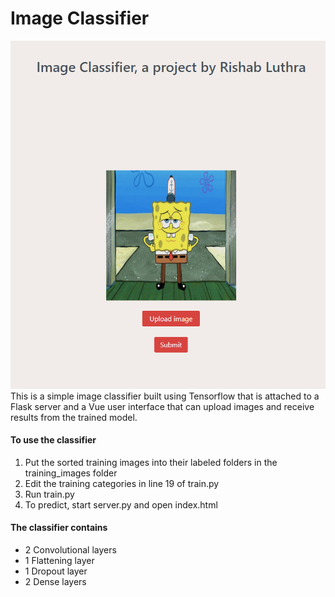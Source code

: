 # Image Classifier
![A screenshot of the user interface](https://github.com/SuparSquid/Image-Classifier/blob/master/Capture.PNG?raw=true)
This is a simple image classifier built using Tensorflow that is attached to a Flask server and a Vue user interface that can upload images and receive results from the trained model.


#### To use the classifier
1. Put the sorted training images into their labeled folders in the training_images folder
2. Edit the training categories in line 19 of train.py
3. Run train.py
4. To predict, start server.py and open index.html

#### The classifier contains
- 2 Convolutional layers
- 1 Flattening layer
- 1 Dropout layer
- 2 Dense layers
